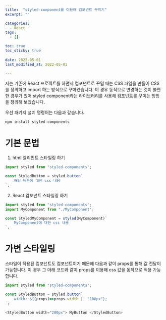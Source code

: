 ```yaml
---
title:  "styled-component를 이용해 컴포넌트 꾸미기" 
excerpt: ""

categories:
  - React
tags:
  - []

toc: true
toc_sticky: true
 
date: 2022-05-01
last_modified_at: 2022-05-01

---
```


저는 기존에 React 프로젝트를 하면서 컴포넌트로 꾸밀 때는 CSS 파일을 만들어 CSS를 정의하고 import 하는 방식으로 꾸며왔습니다. 이 경우 동적으로 변경하는 것이 불편한 경우가 있어 styled component라는 라이브러리를 사용해 컴포넌트를 꾸미는 방법을 정리해 보겠습니다.

우선 패키지 설치 명령어는 다음과 같습니다.

```text
npm install styled-components
```

# 기본 문법

1. html 엘리먼트 스타일링 하기

```javascript
import styled from "styled-components";

const StyledButton = styled.button`
    해당 버튼에 대한 css 내용
`;
```

2. React 컴포넌트 스타일링 하기

```javascript
import styled from "styled-components";
import MyComponent from "./MyComponent";

const StyledMyComponent = styled(MyComponent)`
    MyComponent에 대한 css 내용
`;
```

# 가변 스타일링

스타일이 적용된 컴포넌트도 컴포넌트이기 때문에 다음과 같이 props를 통해 값 전달이 가능합니다. 이 경우 그 아래 코드와 같이 props를 이용해 css 값을 동적으로 적용 가능합니다.

```javascript
import styled from "styled-components";

const StyledButton = styled.button`
    width: ${(props)=>props.width || "100px"};
`;
```

```javascript
<StyledButton width="200px"> MyButton </StyledButton>
```